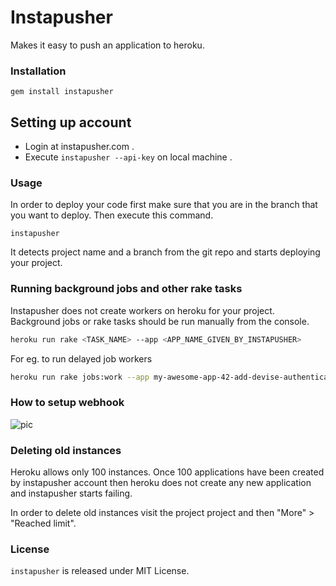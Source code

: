# Instapusher

Makes it easy to push an application to heroku.

### Installation

    gem install instapusher

## Setting up account

* Login at instapusher.com .
* Execute `instapusher --api-key` on local machine .

### Usage

In order to deploy your code first make sure that you are in the branch that you want to deploy.
Then execute this command.

```
instapusher
```

It detects project name and a branch from the git repo and starts deploying your project.

### Running background jobs and other rake tasks

Instapusher does not create workers on heroku for your project.
Background jobs or rake tasks should be run manually from the console.

``` sh
heroku run rake <TASK_NAME> --app <APP_NAME_GIVEN_BY_INSTAPUSHER>
```

For eg. to run delayed job workers

``` sh
heroku run rake jobs:work --app my-awesome-app-42-add-devise-authentication-ip
```

### How to setup webhook

![pic](https://api.monosnap.com/image/download?id=RAcyMFB5XbHbycsptMZnanTLN3L2oi)

### Deleting old instances

Heroku allows only 100 instances. Once 100 applications have been created by instapusher account then heroku does not create any new application and instapusher starts failing.

In order to delete old instances visit the project project and then "More" > "Reached limit".

### License

`instapusher` is released under MIT License.
